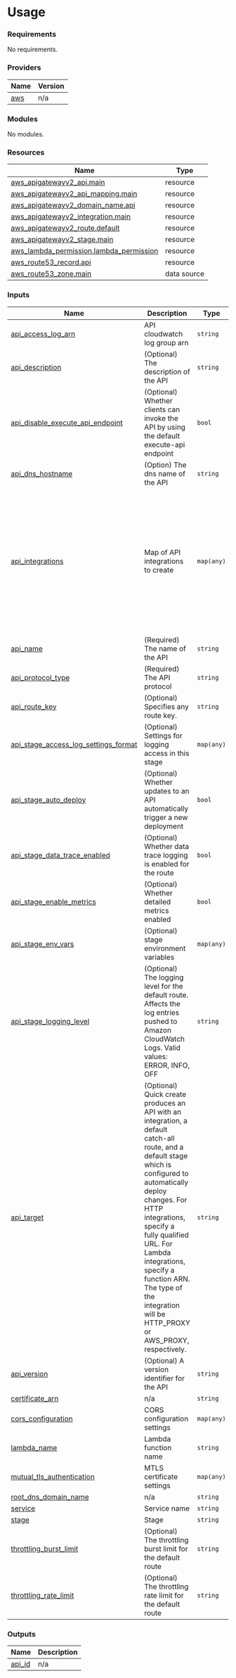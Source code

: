# Usage

<!--- BEGIN_TF_DOCS --->
### Requirements

No requirements.

### Providers

| Name | Version |
|------|---------|
| <a name="provider_aws"></a> [aws](#provider\_aws) | n/a |

### Modules

No modules.

### Resources

| Name | Type |
|------|------|
| [aws_apigatewayv2_api.main](https://registry.terraform.io/providers/hashicorp/aws/latest/docs/resources/apigatewayv2_api) | resource |
| [aws_apigatewayv2_api_mapping.main](https://registry.terraform.io/providers/hashicorp/aws/latest/docs/resources/apigatewayv2_api_mapping) | resource |
| [aws_apigatewayv2_domain_name.api](https://registry.terraform.io/providers/hashicorp/aws/latest/docs/resources/apigatewayv2_domain_name) | resource |
| [aws_apigatewayv2_integration.main](https://registry.terraform.io/providers/hashicorp/aws/latest/docs/resources/apigatewayv2_integration) | resource |
| [aws_apigatewayv2_route.default](https://registry.terraform.io/providers/hashicorp/aws/latest/docs/resources/apigatewayv2_route) | resource |
| [aws_apigatewayv2_stage.main](https://registry.terraform.io/providers/hashicorp/aws/latest/docs/resources/apigatewayv2_stage) | resource |
| [aws_lambda_permission.lambda_permission](https://registry.terraform.io/providers/hashicorp/aws/latest/docs/resources/lambda_permission) | resource |
| [aws_route53_record.api](https://registry.terraform.io/providers/hashicorp/aws/latest/docs/resources/route53_record) | resource |
| [aws_route53_zone.main](https://registry.terraform.io/providers/hashicorp/aws/latest/docs/data-sources/route53_zone) | data source |

### Inputs

| Name | Description | Type | Default | Required |
|------|-------------|------|---------|:--------:|
| <a name="input_api_access_log_arn"></a> [api\_access\_log\_arn](#input\_api\_access\_log\_arn) | API cloudwatch log group arn | `string` | `null` | no |
| <a name="input_api_description"></a> [api\_description](#input\_api\_description) | (Optional) The description of the API | `string` | `null` | no |
| <a name="input_api_disable_execute_api_endpoint"></a> [api\_disable\_execute\_api\_endpoint](#input\_api\_disable\_execute\_api\_endpoint) | (Optional) Whether clients can invoke the API by using the default execute-api endpoint | `bool` | `true` | no |
| <a name="input_api_dns_hostname"></a> [api\_dns\_hostname](#input\_api\_dns\_hostname) | (Option) The dns name of the API | `string` | `"http-api"` | no |
| <a name="input_api_integrations"></a> [api\_integrations](#input\_api\_integrations) | Map of API integrations to create | `map(any)` | <pre>{<br>  "GET": {<br>    "authorization_scopes": null,<br>    "authorization_type": null,<br>    "authorizer_id": null,<br>    "connection_type": "INTERNET",<br>    "description": null,<br>    "integration_type": "AWS_PROXY",<br>    "payload_format_version": "1.0",<br>    "response_parameters": null,<br>    "timeout_milliseconds": 50,<br>    "tls_config": null,<br>    "uri": null<br>  }<br>}</pre> | no |
| <a name="input_api_name"></a> [api\_name](#input\_api\_name) | (Required) The name of the API | `string` | n/a | yes |
| <a name="input_api_protocol_type"></a> [api\_protocol\_type](#input\_api\_protocol\_type) | (Required) The API protocol | `string` | `"HTTP"` | no |
| <a name="input_api_route_key"></a> [api\_route\_key](#input\_api\_route\_key) | (Optional) Specifies any route key. | `string` | `null` | no |
| <a name="input_api_stage_access_log_settings_format"></a> [api\_stage\_access\_log\_settings\_format](#input\_api\_stage\_access\_log\_settings\_format) | (Optional) Settings for logging access in this stage | `map(any)` | `null` | no |
| <a name="input_api_stage_auto_deploy"></a> [api\_stage\_auto\_deploy](#input\_api\_stage\_auto\_deploy) | (Optional) Whether updates to an API automatically trigger a new deployment | `bool` | `true` | no |
| <a name="input_api_stage_data_trace_enabled"></a> [api\_stage\_data\_trace\_enabled](#input\_api\_stage\_data\_trace\_enabled) | (Optional) Whether data trace logging is enabled for the route | `bool` | `null` | no |
| <a name="input_api_stage_enable_metrics"></a> [api\_stage\_enable\_metrics](#input\_api\_stage\_enable\_metrics) | (Optional) Whether detailed metrics enabled | `bool` | `false` | no |
| <a name="input_api_stage_env_vars"></a> [api\_stage\_env\_vars](#input\_api\_stage\_env\_vars) | (Optional) stage environment variables | `map(any)` | `{}` | no |
| <a name="input_api_stage_logging_level"></a> [api\_stage\_logging\_level](#input\_api\_stage\_logging\_level) | (Optional) The logging level for the default route. Affects the log entries pushed to Amazon CloudWatch Logs. Valid values: ERROR, INFO, OFF | `string` | `null` | no |
| <a name="input_api_target"></a> [api\_target](#input\_api\_target) | (Optional) Quick create produces an API with an integration, a default catch-all route, and a default stage which is configured to automatically deploy changes. For HTTP integrations, specify a fully qualified URL. For Lambda integrations, specify a function ARN. The type of the integration will be HTTP\_PROXY or AWS\_PROXY, respectively. | `string` | `"AWS_PROXY"` | no |
| <a name="input_api_version"></a> [api\_version](#input\_api\_version) | (Optional) A version identifier for the API | `string` | `null` | no |
| <a name="input_certificate_arn"></a> [certificate\_arn](#input\_certificate\_arn) | n/a | `string` | `null` | no |
| <a name="input_cors_configuration"></a> [cors\_configuration](#input\_cors\_configuration) | CORS configuration settings | `map(any)` | `null` | no |
| <a name="input_lambda_name"></a> [lambda\_name](#input\_lambda\_name) | Lambda function name | `string` | `null` | no |
| <a name="input_mutual_tls_authentication"></a> [mutual\_tls\_authentication](#input\_mutual\_tls\_authentication) | MTLS certificate settings | `map(any)` | `{}` | no |
| <a name="input_root_dns_domain_name"></a> [root\_dns\_domain\_name](#input\_root\_dns\_domain\_name) | n/a | `string` | `null` | no |
| <a name="input_service"></a> [service](#input\_service) | Service name | `string` | `"mvdb"` | no |
| <a name="input_stage"></a> [stage](#input\_stage) | Stage | `string` | `"dev"` | no |
| <a name="input_throttling_burst_limit"></a> [throttling\_burst\_limit](#input\_throttling\_burst\_limit) | (Optional) The throttling burst limit for the default route | `string` | `100` | no |
| <a name="input_throttling_rate_limit"></a> [throttling\_rate\_limit](#input\_throttling\_rate\_limit) | (Optional) The throttling rate limit for the default route | `string` | `100` | no |

### Outputs

| Name | Description |
|------|-------------|
| <a name="output_api_id"></a> [api\_id](#output\_api\_id) | n/a |

<!--- END_TF_DOCS --->

